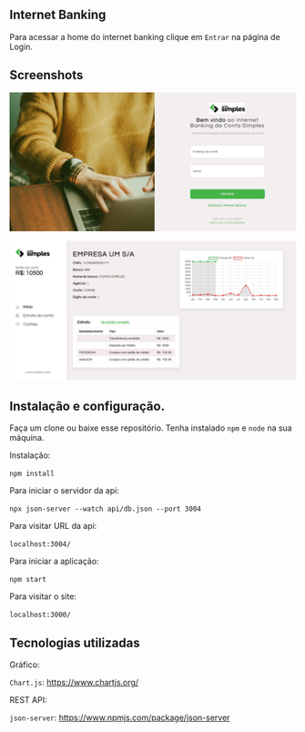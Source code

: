 ## Internet Banking

Para acessar a home do internet banking clique em `Entrar` na página de Login.

## Screenshots

![](src/images/login.png)

![](src/images/home.png)

## Instalação e configuração.

Faça um clone ou baixe esse repositório. Tenha instalado `npm` e `node` na sua máquina.

Instalação:

`npm install`  

Para iniciar o servidor da api:

`npx json-server --watch api/db.json --port 3004`  

Para visitar URL da api:

`localhost:3004/`

Para iniciar a aplicação:

`npm start` 

Para visitar o site:

`localhost:3000/`

## Tecnologias utilizadas

Gráfico:

`Chart.js`: https://www.chartjs.org/

REST API: 

`json-server`: https://www.npmjs.com/package/json-server





